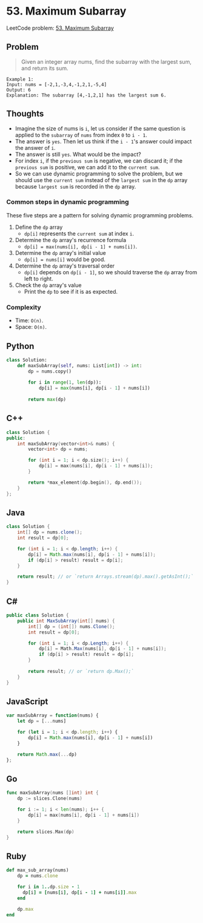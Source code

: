 # 53. Maximum Subarray
LeetCode problem: [53. Maximum Subarray](https://leetcode.com/problems/maximum-subarray/)

## Problem
> Given an integer array nums, find the subarray with the largest sum, and return its sum.

```
Example 1:
Input: nums = [-2,1,-3,4,-1,2,1,-5,4]
Output: 6
Explanation: The subarray [4,-1,2,1] has the largest sum 6.
```

## Thoughts
* Imagine the size of nums is `i`, let us consider if the same question is applied to the `subarray` of `nums` from index `0` to `i - 1`.
* The answer is `yes`. Then let us think if the `i - 1`'s answer could impact the answer of `i`.
* The answer is still `yes`. What would be the impact?
* For index `i`,
if the `previous sum` is negative, we can discard it;
if the `previous sum` is positive, we can add it to the `current sum`.
* So we can use dynamic programming to solve the problem, but we should use the `current sum` instead of the `largest sum` in the `dp` array because `largest sum` is recorded in the `dp` array. 

### Common steps in dynamic programming
These five steps are a pattern for solving dynamic programming problems.

1. Define the `dp` array
    * `dp[i]` represents the `current sum` at index `i`.
2. Determine the `dp` array's recurrence formula
    * `dp[i] = max(nums[i], dp[i - 1] + nums[i])`.
3. Determine the `dp` array's initial value
    * `dp[i] = nums[i]` would be good.
4. Determine the `dp` array's traversal order
    * `dp[i]` depends on `dp[i - 1]`, so we should traverse the `dp` array from left to right.
5. Check the `dp` array's value
    * Print the `dp` to see if it is as expected.

### Complexity
* Time: `O(n)`.
* Space: `O(n)`.

## Python
```python
class Solution:
    def maxSubArray(self, nums: List[int]) -> int:
        dp = nums.copy()
        
        for i in range(1, len(dp)):
            dp[i] = max(nums[i], dp[i - 1] + nums[i])
        
        return max(dp)
```

## C++
```cpp
class Solution {
public:
    int maxSubArray(vector<int>& nums) {
        vector<int> dp = nums;

        for (int i = 1; i < dp.size(); i++) {
            dp[i] = max(nums[i], dp[i - 1] + nums[i]);
        }

        return *max_element(dp.begin(), dp.end());
    }
};
```

## Java
```java
class Solution {
    int[] dp = nums.clone();
    int result = dp[0];

    for (int i = 1; i < dp.length; i++) {
        dp[i] = Math.max(nums[i], dp[i - 1] + nums[i]);
        if (dp[i] > result) result = dp[i];
    }

    return result; // or `return Arrays.stream(dp).max().getAsInt();`
}
```

## C#
```c#
public class Solution {
    public int MaxSubArray(int[] nums) {
        int[] dp = (int[]) nums.Clone();
        int result = dp[0];

        for (int i = 1; i < dp.Length; i++) {
            dp[i] = Math.Max(nums[i], dp[i - 1] + nums[i]);
            if (dp[i] > result) result = dp[i];
        }
        
        return result; // or `return dp.Max();`
    }
}
```

## JavaScript
```javascript
var maxSubArray = function(nums) {
    let dp = [...nums]

    for (let i = 1; i < dp.length; i++) {
        dp[i] = Math.max(nums[i], dp[i - 1] + nums[i])
    }

    return Math.max(...dp)
};
```

## Go
```go
func maxSubArray(nums []int) int {
    dp := slices.Clone(nums)

    for i := 1; i < len(nums); i++ {
        dp[i] = max(nums[i], dp[i - 1] + nums[i])
    }

    return slices.Max(dp)
}
```

## Ruby
```ruby
def max_sub_array(nums)
    dp = nums.clone

    for i in 1..dp.size - 1
      dp[i] = [nums[i], dp[i - 1] + nums[i]].max
    end
    
    dp.max
end
```
